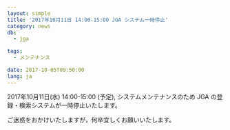 ```yaml
---
layout: simple
title: '2017年10月11日 14:00-15:00 JGA システム一時停止'
category: news
db:
  - jga

tags:
  - メンテナンス

date: 2017-10-05T09:50:00
lang: ja
---
```


<p>2017年10月11日(水) 14:00-15:00 (予定), システムメンテナンスのため JGA の登録・検索システムが一時停止いたします。</p>

<p>ご迷惑をおかけいたしますが，何卒宜しくお願いいたします。</p>
